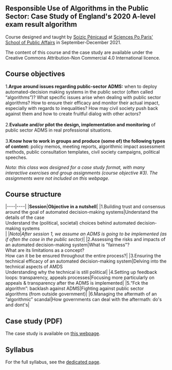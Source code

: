 ## Responsible Use of Algorithms in the Public Sector: Case Study of England's 2020 A-level exam result algorithm

Course designed and taught by [Soizic Pénicaud](https://twitter.com/soizicpenicaud) at [Sciences Po Paris' School of Public Affairs](https://www.sciencespo.fr/public/en.html) in September-December 2021.

The content of this course and the case study are available under the Creative Commons Attribution-Non Commercial 4.0 International licence. 

## Course objectives

1.**Argue around issues regarding public-sector ADMS:** when to deploy automated-decision making
systems in the public sector (often called “algorithms”)? What specific issues arise when dealing
with public sector algorithms? How to ensure their efficacy and monitor their actual impact,
especially with regards to inequalities? How may civil society push back against them and how to
create fruitful dialog with other actors?
\
\
2.**Evaluate and/or pilot the design, implementation and monitoring** of public sector ADMS in real
professional situations.
\
\
3.**Know how to work in groups and produce (some of) the following types of content:** policy memos,
meeting reports, algorithmic impact assessment methods, public consultation templates, civil
society campaigns, political speeches.

_Nota: this class was designed for a case study format, with many interactive exercises and group assignments (course objective #3). The assignments were not included on this webpage._ 

## Course structure

|----|----|
|**Session**|**Objective in a nutshell**|
|1.Building trust and consensus around the goal of automated decision-making systems|Understand the details of the case <br> Understand the (political, societal) choices behind automated decision-making systems <br>|
|_Nota_|_After session 1, we assume an ADMS is going to be implemented (as if often the case in the public sector)_|
|2.Assessing the risks and impacts of an automated decision-making system|What is "fairness"? <br> What are its limitations as a concept? <br> How can it be be ensured throughout the entire process?|
|3.Ensuring the technical efficacy of an automated decision-making system|Delving into the technical aspects of AMDS <br> Understanding why the technical is still political|
|4.Setting up feedback loops: transparency, appeals processes|Focusing more particularly on appeals & transparency after the ADMS is implemented|
|5.“Fck the algorithm”: backlash against ADMS|Fighting against public sector algorithms (from outside government)|
|6.Managing the aftermath of an “algorithmic” scandal|How governments can deal with the aftermath: do's and dont's|

## Case study (PDF)

The case study is available on [this webpage](/2021-casestudy-algo.md).

## Syllabus

For the full syllabus, see the [dedicated page](/syllabus.md). 




 
